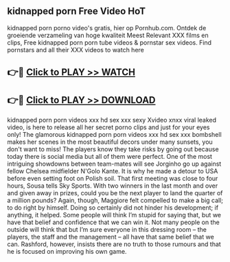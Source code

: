 ## kidnapped porn Free Video HoT 

kidnapped porn porno video's gratis, hier op Pornhub.com. Ontdek de groeiende verzameling van hoge kwaliteit Meest Relevant XXX films en clips,
Free kidnapped porn porn tube videos & pornstar sex videos. Find pornstars and all their XXX videos to watch here


## 👉🔴 [Click to PLAY >> WATCH](http://us.freeplayer.one?title=kidnapped_porn&ref=16D)

## 👉🔴 [Click to PLAY >> DOWNLOAD](http://us.freeplayer.one?title=kidnapped_porn&ref=16D)


kidnapped porn porn videos xxx hd sex xxx sexy Xvideo xnxx viral leaked video, is here to release all her secret porno clips and just for your eyes only! The glamorous kidnapped porn porn videos xxx hd sex xxx bombshell makes her scenes in the most beautiful decors under many sunsets, you don't want to miss! The players know they take risks by going out because today there is social media but all of them were perfect. One of the most intriguing showdowns between team-mates will see Jorginho go up against fellow Chelsea midfielder N'Golo Kante. It is why he made a detour to USA before even setting foot on Polish soil. That first meeting was close to four hours, Sousa tells Sky Sports. With two winners in the last month and over and given away in prizes, could you be the next player to land the quarter of a million pounds? Again, though, Maggiore felt compelled to make a big call; to do right by himself. Doing so certainly did not hinder his development; if anything, it helped. Some people will think I’m stupid for saying that, but we have that belief and confidence that we can win it. Not many people on the outside will think that but I’m sure everyone in this dressing room – the players, the staff and the management – all have that same belief that we can. Rashford, however, insists there are no truth to those rumours and that he is focused on improving his own game.